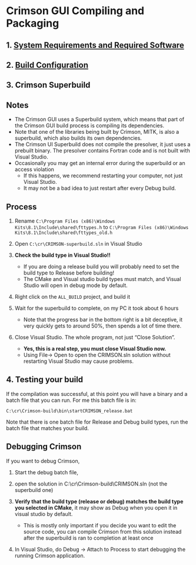 # Crimson GUI Compiling and Packaging

## 1. [System Requirements and Required Software](Documentation/SystemRequirementsAndRequiredSoftware.md)
## 2. [Build Configuration](Documentation/BuildConfiguration.md)

## 3. Crimson Superbuild
## Notes
- The Crimson GUI uses a Superbuild system, which means that part of the Crimson GUI build process is compiling its dependencies. 
- Note that one of the libraries being built by Crimson, MITK, is also a superbuild, which also builds its own dependencies.
- The Crimson UI Superbuild does not compile the presolver, it just uses a prebuilt binary. The presolver contains Fortran code and is not built with Visual Studio.
- Occasionally you may get an internal error during the superbuild or an access violation
    - If this happens, we recommend restarting your computer, not just Visual Studio.
    - It may not be a bad idea to just restart after every Debug build.

## Process
1. Rename `C:\Program Files (x86)\Windows Kits\8.1\Include\shared\fttypes.h` to `C:\Program Files (x86)\Windows Kits\8.1\Include\shared\fttypes_old.h`
2. Open `C:\cr\CRIMSON-superbuild.sln` in Visual Studio
3. **Check the build type in Visual Studio!!**
    - If you are doing a release build you will probably need to set the build type to Release before building!
    - The CMake and Visual studio build types must match, and Visual Studio will open in debug mode by default.

4. Right click on the `ALL_BUILD` project, and build it
5. Wait for the superbuild to complete, on my PC it took about 6 hours
    - Note that the progress bar in the bottom right is a bit deceptive, it very quickly gets to around 50%, then spends a lot of time there.
6. Close Visual Studio. The whole program, not just “Close Solution”.
    - **Yes, this is a real step, you must close Visual Studio now.**
    - Using File-> Open to open the CRIMSON.sln solution without restarting Visual Studio may cause problems.

## 4. Testing your build
If the compilation was successful, at this point you will have a binary and a batch file that you can run. For me this batch file is in:
```
C:\cr\Crimson-build\bin\startCRIMSON_release.bat
```

Note that there is one batch file for Release and Debug build types, run the batch file that matches your build.

## Debugging Crimson
If you want to debug Crimson, 
1. Start the debug batch file,
2. open the solution in 
C:\cr\Crimson-build\CRIMSON.sln (not the superbuild one)

3. **Verify that the build type (release or debug) matches the build type you selected in CMake**, it may show as Debug when you open it in visual studio by default.
    - This is mostly only important if you decide you want to edit the source code, you can compile Crimson from this solution instead after the superbuild is ran to completion at least once
4. In Visual Studio, do Debug -> Attach to Process to start debugging the running Crimson application.